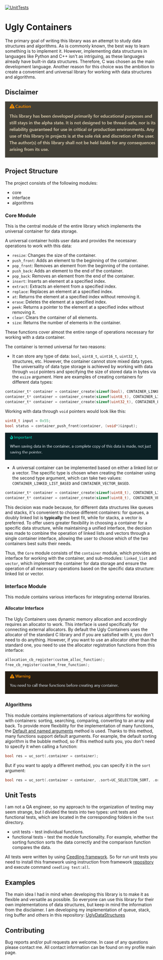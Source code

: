 [![UnitTests](https://github.com/Zamuhrishka/UglyContainers/actions/workflows/RunTests.yml/badge.svg?branch=master)](https://github.com/Zamuhrishka/UglyContainers/actions/workflows/RunTests.yml)

# Ugly Containers

The primary goal of writing this library was an attempt to study data structures and algorithms. As is commonly known, the best way to learn something is to implement it. However, implementing data structures in languages like Python and C++ isn't as intriguing, as these languages already have built-in data structures. Therefore, C was chosen as the main development language. Another reason for this choice was the ambition to create a convenient and universal library for working with data structures and algorithms.

## Disclaimer

![Alt text](docs/Disclaimer.png)

## Project Structure

The project consists of the following modules:

- core
- interface
- algorithms

### Core Module

This is the central module of the entire library which implements the universal container for data storage.

A universal container holds user data and provides the necessary operations to work with this data:

- `resize`: Changes the size of the container.
- `push_front`: Adds an element to the beginning of the container.
- `pop_front`: Removes an element from the beginning of the container.
- `push_back`: Adds an element to the end of the container.
- `pop_back`: Removes an element from the end of the container.
- `insert`:  Inserts an element at a specified index.
- `extract`: Extracts an element from a specified index.
- `replace`: Replaces an element at a specified index.
- `at`: Returns the element at a specified index without removing it.
- `erase`: Deletes the element at a specified index.
- `peek`: Returns a pointer to the element at a specified index without removing it.
- `clear`: Clears the container of all elements.
- `size`: Returns the number of elements in the container.

These functions cover almost the entire range of operations necessary for working with a data container.

The container is termed universal for two reasons:

- It can store any type of data: `bool`, `uint8_t`, `uint16_t`, `uint32_t`, structures, etc. However, the container cannot store mixed data types. The universality of data type storage is achieved by working with data through `void` pointers and specifying the size of stored data in bytes via the `esize` argument. Here are examples of creating containers for different data types:

```c
container_t* container = container_create(sizeof(bool), CONTAINER_LINKED_LIST_BASED);
container_t* container = container_create(sizeof(uint8_t), CONTAINER_LINKED_LIST_BASED);
container_t* container = container_create(sizeof(uint32_t), CONTAINER_LINKED_LIST_BASED);
```

Working with data through `void` pointers would look like this:

```c
uint8_t input = 0x55;
bool status = container_push_front(container, (void*)&input);
```

![Alt text](docs/container_important.png)

- A universal container can be implemented based on either a linked list or a vector. The specific type is chosen when creating the container using the second type argument, which can take two values: `CONTAINER_LINKED_LIST_BASED` and  `CONTAINER_VECTOR_BASED`.

```c
container_t* container = container_create(sizeof(uint8_t), CONTAINER_LINKED_LIST_BASED);
container_t* container = container_create(sizeof(uint8_t), CONTAINER_VECTOR_BASED);
```

This decision was made because, for different data structures like queues and stacks, it's convenient to choose different containers: for queues, a doubly linked list is **typically** the best fit, while for stacks, a vector is preferred. To offer users greater flexibility in choosing a container for a specific data structure, while maintaining a unified interface, the decision was made to combine the operation of linked lists and vectors through a single container interface, allowing the user to choose which of the two containers best suits their needs.

Thus, the `Core` module consists of the `container` module, which provides an interface for working with the container, and sub-modules: `linked_list` and `vector`, which implement the container for data storage and ensure the operation of all necessary operations based on the specific data structure: linked list or vector.

### Interface Module

This module contains various interfaces for integrating external libraries.

#### Allocator Interface

The Ugly Containers uses dynamic memory allocation and accordingly requires an allocator to work. This interface is used specifically for connecting external allocators.
By default the Ugly Containers uses the allocator of the standard C library and if you are satisfied with it, you don't need to do anything. However, if you want to use an allocator other than the standard one, you need to use the allocator registration functions from this interface:

```c
allocation_cb_register(custom_alloc_function);
free_cb_register(custom_free_function);
```

![Alt text](docs/alloc_warning.png)

### Algorithms

This module contains implementations of various algorithms for working with containers: sorting, searching, comparing, converting to an array and back. To provide more flexibility for the implementation of many functions, the [Default and named arguments](https://medium.com/@aliaksandr.kavalchuk/default-and-named-arguments-in-c-functions-9af8c4e34f9b) method is used. Thanks to this method, many functions support default arguments. For example, the default sorting algorithm is the bubble method, so if this method suits you, you don't need to specify it when calling a function:

```c
bool res = uc_sort(.container = container);
```

But if you want to apply a different method, you can specify it in the `sort` argument:

```c
bool res = uc_sort(.container = container, .sort=UC_SELECTION_SORT, .order=SORT_DESCENDING);
```

## Unit Tests

I am not a QA engineer, so my approach to the organization of testing may seem strange, but I divided the tests into two types: unit tests and functional tests, which are located in the corresponding folders in the `test` directory.

- unit tests - test individual functions.
- functional tests - test the module functionality. For example, whether the sorting function sorts the data correctly and the comparison function compares the data.

All tests were written by using [Ceedling framework](https://github.com/ThrowTheSwitch/Ceedling).
So for run unit tests you need to install this framework using instruction from framework [repository](https://github.com/ThrowTheSwitch/Ceedling) and execute command `ceedling test:all`.

## Examples

The main idea I had in mind when developing this library is to make it as flexible and versatile as possible. So everyone can use this library for their own implementations of data structures, but keep in mind the information from the disclaimer. I am developing my implementation of queue, stack, ring buffer and others in this repository: [UglyDataStructures](https://github.com/Zamuhrishka/UglyDataStructures)

## Contributing

Bug reports and/or pull requests are welcome. In case of any questions please contact me. All contact information can be found on my profile main page.
